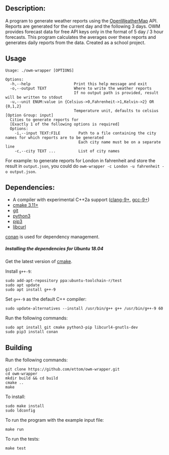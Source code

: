 ## Description:
A program to generate weather reports using the
[OpenWeatherMap](https://openweathermap.org/api) API. Reports are generated for the
current day and the following 3 days. OWM provides forecast data for free API keys
only in the format of 5 day / 3 hour forecasts. This program calculates the averages
over these reports and generates daily reports from the data. Created as a school
project.

## Usage
```
Usage: ./owm-wrapper [OPTIONS]

Options:
  -h,--help                   Print this help message and exit
  -o,--output TEXT            Where to write the weather reports
                              If no output path is provided, result will be written to stdout
  -u,--unit ENUM:value in {Celsius->0,Fahrenheit->1,Kelvin->2} OR {0,1,2}
                              Temperature unit, defaults to celsius
[Option Group: input]
  Cities to generate reports for
  [Exactly 1 of the following options is required]
  Options:
    -i,--input TEXT:FILE        Path to a file containing the city names for which reports are to be generated
                                Each city name must be on a separate line
    -c,--city TEXT ...          List of city names

```

For example: to generate reports for London in fahrenheit and store the result in
`output.json`, you could do `owm-wrapper -c London -u fahrenheit -o output.json`.


## Dependencies:

- A compiler with experimental C++2a support ([clang-9+](http://llvm.org/releases/download.html), [gcc-9+](https://gcc.gnu.org/releases.html))
- [cmake 3.11+](https://cmake.org/download/)
- [git](https://git-scm.com/downloads)
- [python3](https://www.python.org/downloads/)
- [pip3](https://pypi.org/project/pip/)
- [libcurl](https://curl.haxx.se/libcurl/)

[conan](https://github.com/conan-io/conan) is used for dependency management.

##### Installing the dependencies for Ubuntu 18.04
Get the latest version of [cmake](https://apt.kitware.com/).<br>

Install `g++-9`:

```
sudo add-apt-repository ppa:ubuntu-toolchain-r/test
sudo apt update
sudo apt install g++-9
```

Set `g++-9` as the default C++ compiler:

```
sudo update-alternatives --install /usr/bin/g++ g++ /usr/bin/g++-9 60
```

Run the following commands:

```
sudo apt install git cmake python3-pip libcurl4-gnutls-dev
sudo pip3 install conan
```

## Building
Run the following commands:

```
git clone https://github.com/ettom/owm-wrapper.git
cd owm-wrapper
mkdir build && cd build
cmake ..
make
```

To install:
```
sudo make install
sudo ldconfig
```

To run the program with the example input file:

`make run`

To run the tests:

`make test`
